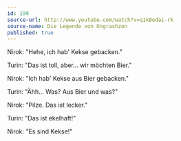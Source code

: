 ```yaml
---
id: 199
source-url: http://www.youtube.com/watch?v=q1kBedai-rk
source-name: Die Legende von Ungrashzon 
published: true
---
```


<p>Nirok: "Hehe, ich hab' Kekse gebacken."</p>

<p>Turin: "Das ist toll, aber... wir möchten Bier."</p>

<p>Nirok: "Ich hab' Kekse aus Bier gebacken."</p>

<p>Turin: "Ähh... Was? Aus Bier und was?"</p>

<p>Nirok: "Pilze. Das ist lecker."</p>

<p>Turin: "Das ist ekelhaft!"</p>

<p>Nirok: "Es sind Kekse!"</p>


